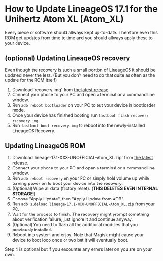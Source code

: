 How to Update LineageOS 17.1 for the Unihertz Atom XL (Atom_XL)
=================================================

Every piece of software should allways kept up-to-date. Therefore even this ROM get updates from time to time and you should allways apply these to your device.

## (optional) Updating LineageOS recovery

Even though the recovery is such a small portion of LineageOS it should be updated never the less. (But you don't need to do that quite as often as the update for the ROM itself)

1. Download 'recovery.img' from [the latest release](https://github.com/ADeadTrousers/android_device_Unihertz_Atom_XL/releases).
2. Connect your phone to your PC and open a terminal or a command line window.
3. Run `adb reboot bootloader` on your PC to put your device in bootloader mode.
4. Once your device has finished booting run `fastboot flash recovery recovery.img`.
5. Run `fastboot boot recovery.img` to reboot into the newly-installed LineageOS Recovery.

## Updating LineageOS ROM

1. Download 'lineage-17.1-XXX-UNOFFICIAL-Atom_XL.zip' from [the latest release](https://github.com/ADeadTrousers/android_device_Unihertz_Atom_XL/releases).
2. Connect your phone to your PC and open a terminal or a command line window.
3. Run `adb reboot recovery` on your PC or simply hold volume up while turning power on to boot your device into the recovery.
4. (Optional) Wipe all data (factory reset). (**THIS DELETES EVEN INTERNAL STORAGE!**) 
5. Choose "Apply Update", then "Apply Update from ADB".
6. Run `adb sideload lineage-17.1-XXX-UNOFFICIAL-Atom_XL.zip` from your PC.
7. Wait for the process to finish. The recovery might prompt something about verification failure, just ignore it and continue anyway.
8. (Optional) You need to flash all the additional modules that you previously installed. 
9. Reboot into system and enjoy. Note that Magisk might cause your device to boot loop once or two but it will eventually boot.

Step 4 is optional but if you encounter any errors later on you are on your own.
